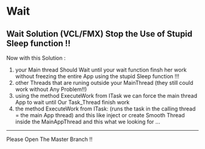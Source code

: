 # Wait
Wait Solution (VCL/FMX)
Stop the Use of Stupid Sleep function !!
---------
  Now with this Solution :
  1) your Main thread Should Wait until your wait function finsh her work without freezing the entire App using the stupid Sleep function !!!
  2) other Threads that are runing outside your MainThread (they still could work without Any Problem!!)
  3) using the method ExecuteWork from ITask we can force the main thread App to wait until Our Task_Thread finish work
  4) the method ExecuteWork from ITask: (runs the task in the calling thread = the main App thread) and this like inject or create Smooth Thread inside the MainAppThread and this what we looking for ...
---------
Please Open The Master Branch !!
